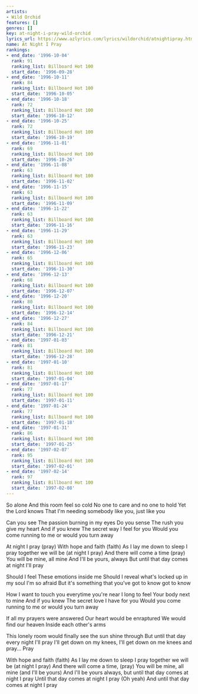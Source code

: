 ```yaml
---
artists:
- Wild Orchid
features: []
genres: []
key: at-night-i-pray-wild-orchid
lyrics_url: https://www.azlyrics.com/lyrics/wildorchid/atnightipray.html
name: At Night I Pray
rankings:
- end_date: '1996-10-04'
  rank: 91
  ranking_list: Billboard Hot 100
  start_date: '1996-09-28'
- end_date: '1996-10-11'
  rank: 84
  ranking_list: Billboard Hot 100
  start_date: '1996-10-05'
- end_date: '1996-10-18'
  rank: 72
  ranking_list: Billboard Hot 100
  start_date: '1996-10-12'
- end_date: '1996-10-25'
  rank: 72
  ranking_list: Billboard Hot 100
  start_date: '1996-10-19'
- end_date: '1996-11-01'
  rank: 69
  ranking_list: Billboard Hot 100
  start_date: '1996-10-26'
- end_date: '1996-11-08'
  rank: 63
  ranking_list: Billboard Hot 100
  start_date: '1996-11-02'
- end_date: '1996-11-15'
  rank: 63
  ranking_list: Billboard Hot 100
  start_date: '1996-11-09'
- end_date: '1996-11-22'
  rank: 63
  ranking_list: Billboard Hot 100
  start_date: '1996-11-16'
- end_date: '1996-11-29'
  rank: 63
  ranking_list: Billboard Hot 100
  start_date: '1996-11-23'
- end_date: '1996-12-06'
  rank: 65
  ranking_list: Billboard Hot 100
  start_date: '1996-11-30'
- end_date: '1996-12-13'
  rank: 68
  ranking_list: Billboard Hot 100
  start_date: '1996-12-07'
- end_date: '1996-12-20'
  rank: 80
  ranking_list: Billboard Hot 100
  start_date: '1996-12-14'
- end_date: '1996-12-27'
  rank: 84
  ranking_list: Billboard Hot 100
  start_date: '1996-12-21'
- end_date: '1997-01-03'
  rank: 81
  ranking_list: Billboard Hot 100
  start_date: '1996-12-28'
- end_date: '1997-01-10'
  rank: 81
  ranking_list: Billboard Hot 100
  start_date: '1997-01-04'
- end_date: '1997-01-17'
  rank: 77
  ranking_list: Billboard Hot 100
  start_date: '1997-01-11'
- end_date: '1997-01-24'
  rank: 77
  ranking_list: Billboard Hot 100
  start_date: '1997-01-18'
- end_date: '1997-01-31'
  rank: 86
  ranking_list: Billboard Hot 100
  start_date: '1997-01-25'
- end_date: '1997-02-07'
  rank: 95
  ranking_list: Billboard Hot 100
  start_date: '1997-02-01'
- end_date: '1997-02-14'
  rank: 97
  ranking_list: Billboard Hot 100
  start_date: '1997-02-08'
---
```


So alone 
And this room feel so cold 
No one to care and no one to hold 
Yet the Lord knows 
That I'm needing somebody like you, just like you 

Can you see 
The passion burning in my eyes 
Do you sense 
The rush you give my heart 
And if you knew 
The secret way I feel for you 
Would you come running to me or would you turn away 


At night I pray (pray) 
With hope and faith (faith) 
As I lay me down to sleep 
I pray together we will be (at night I pray) 
And there will come a time (pray) 
You will be mine, all mine 
And I'll be yours, always 
But until that day comes at night I'll pray 

Should I feel 
These emotions inside me 
Should I reveal what's locked up in my soul 
I'm so afraid 
But it's something that you've got to know got to know 

How I want to touch you everytime you're near 
I long to feel 
Your body next to mine 
And if you knew 
The secret love I have for you 
Would you come running to me or would you turn away 



If all my prayers were answered 
Our heart would be enraptured 
We would find our heaven 
Inside each other's arms 

This lonely room would finally see the sun shine through 
But until that day every night I'll pray 
I'll get down on my knees, I'll get down on me knees and pray... 
Pray 

With  hope and faith (faith) 
As I lay me down to sleep 
I pray together we will be  (at night I pray) 
And there will come a time, (pray) 
You will be mine, all mine (and I'll be yours) 
And I'll be yours always, but until that day comes at night I pray 
Until that day comes at night I pray (Oh yeah) 
And until that day comes at night I pray



